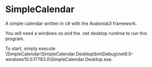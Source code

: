 # SimpleCalendar
A simple calendar written in c# with the AvaloniaUI framework. 

You will need a windows os and the .net desktop runtime to run this program. 

To start, simply execute \SimpleCalendar\SimpleCalendar.Desktop\bin\Debug\net6.0-windows10.0.17763.0\SimpleCalendar.Desktop.exe.

